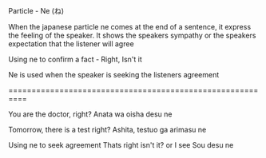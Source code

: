 Particle - Ne (ね)

When the japanese particle ne comes at the end of a sentence, it express the feeling 
of the speaker. It shows the speakers sympathy or the speakers expectation that  the listener will agree

Using ne to confirm a fact - Right, Isn't it

Ne is used when the speaker is seeking the listeners agreement

==========================================================

You are the doctor, right?
Anata wa oisha desu ne

Tomorrow, there is a test right?
Ashita, testuo ga arimasu ne

Using ne to seek agreement
Thats right isn't it? or I see
Sou desu ne